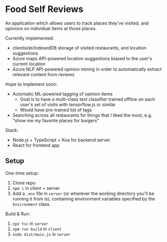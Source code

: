 # Food Self Reviews

An application which allows users to track places they've visited, and opinions on individual items at those places.

Currently implemented:
- clientside/IndexedDB storage of visited restaurants, and location suggestions
- Azure maps API-powered location suggestions biased to the user's current location
- Azure NLP API-powered opinion mining in order to automatically extract relevant content from reviews

Hope to implement soon:
- Automatic ML-powered tagging of opinion items
  - Goal is to have a multi-class text classifier trained offline on each user's set of visits with tensorflow.js or similar
  - Would have pre-trained list of tags
- Searching across all restaurants for things that I liked the most, e.g. "show me my favorite places for burgers"

Stack:
- Node.js + TypeScript + Koa for backend server
- React for frontend app

## Setup

One-time setup:
1. Clone repo
2. `npm i` in client + server
4. Add a `.env` file in `server` (or wherever the working directory you'll be running it from is), containing environment variables specified by the `Environment` class.

Build & Run:
1. `npx tsc` in `server`
2. `npm run build` in `client`
3. `node dist/main.js` in `server`